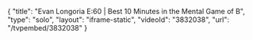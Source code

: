 {
    "title": "Evan Longoria E:60 | Best 10 Minutes in the Mental Game of B",
    "type": "solo",
    "layout": "iframe-static",
    "videoId": "3832038",
    "url": "\/tvpembed\/3832038"
}